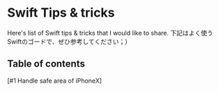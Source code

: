 # Swift Tips & tricks
Here's list of Swift tips & tricks that I would like to share.
下記はよく使うSwiftのゴードで、ぜひ参考してください；）

## Table of contents

[#1 Handle safe area of iPhoneX]
